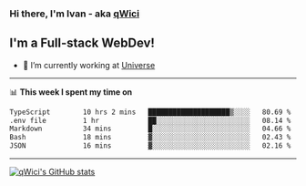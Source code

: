 ### Hi there, I'm Ivan - aka [qWici][website]

## I'm a Full-stack WebDev!
- 🔭 I’m currently working at [Universe][universe]

---

📊 **This week I spent my time on**
<!--START_SECTION:waka-->

```txt
TypeScript        10 hrs 2 mins   ████████████████████▒░░░░   80.69 %
.env file         1 hr            ██░░░░░░░░░░░░░░░░░░░░░░░   08.14 %
Markdown          34 mins         █░░░░░░░░░░░░░░░░░░░░░░░░   04.66 %
Bash              18 mins         ▓░░░░░░░░░░░░░░░░░░░░░░░░   02.43 %
JSON              16 mins         ▓░░░░░░░░░░░░░░░░░░░░░░░░   02.16 %
```

<!--END_SECTION:waka-->

---

[![qWici's GitHub stats](https://github-readme-stats.vercel.app/api?username=qWici)](https://github.com/qWici/github-readme-stats)

[website]: https://devkucher.com
[twitter]: https://twitter.com/KucherDev
[linkedin]: https://www.linkedin.com/in/ivankucher
[universe]: https://universeapps.limited
